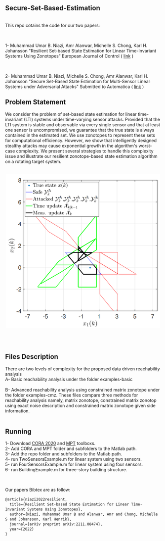 ## Secure-Set-Based-Estimation
<br/> 
This repo cotains the code for our two papers:

<br/><br/>
1- Muhammad Umar B. Niazi, Amr Alanwar, Michelle S. Chong, Karl H. Johansson "Resilient Set-based State Estimation for Linear Time-Invariant Systems Using Zonotopes"
European Journal of Control ( [link](https://arxiv.org/abs/2211.08474) )

<br/><br/>
2- Muhammad Umar B. Niazi, Michelle S. Chong, Amr Alanwar, Karl H. Johansson "Secure Set-Based State Estimation for Multi-Sensor Linear Systems under Adversarial Attacks" Submitted to Automatica  ( [link]() ) 
 
## Problem Statement
We consider the problem of set-based state estimation for linear time-invariant (LTI) systems under time-varying sensor attacks.
Provided that the LTI system is stable and observable via every single sensor and that at least one sensor is uncompromised, 
we guarantee that the true state is always contained in the estimated set. We use zonotopes to represent these sets for computational efficiency. 
However, we show that intelligently designed stealthy attacks may cause exponential growth in the algorithm's worst-case complexity.
We present several strategies to handle this complexity issue and illustrate our resilient zonotope-based state estimation algorithm on a rotating target system.
<br /> <br />
<p align="center">
<img
src="figures/secure_set_based_estimation.png"
raw=true
alt="Subject Pronouns"
width=500
/>
</p>
<br />
<br />

## Files Description 
There are two levels of complexity for the proposed data driven reachability analysis<br />
A- Basic reachability analysis under the folder examples-basic<br /><br />
B- Advanced reachability analysis using constrained matrix zonotope under the folder examples-cmz.
These files compare three methods for reachability analysis namely, matrix zonotope, constrained matrix
zonotop using exact noise description and constrained matrix zonotope given side information.<br />
<br />

## Running 
1- Download [CORA 2020](https://tumcps.github.io/CORA/data/CORA_2020.zip) and [MPT](https://www.mpt3.org) toolboxs.<br />
2- Add CORA and MPT folder and subfolders to the Matlab path.  <br />
3- Add the repo folder and subfolders to the Matlab path.  <br />
4- run TwoSensorsExample.m for linear system using two sensors.<br />
5- run FourSensorsExample.m for linear system using four sensors.<br />
6- run BuildingExample.m for three-story building structure.<br />
<br />
<br />


Our papers Bibtex are as follow:<br />
```
@article{niazi2022resilient,
  title={Resilient Set-based State Estimation for Linear Time-Invariant Systems Using Zonotopes},
  author={Niazi, Muhammad Umar B and Alanwar, Amr and Chong, Michelle S and Johansson, Karl Henrik},
  journal={arXiv preprint arXiv:2211.08474},
  year={2022}
}

```

